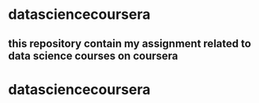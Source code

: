 # datasciencecoursera

## this repository contain my assignment related to data science courses on coursera
# datasciencecoursera
